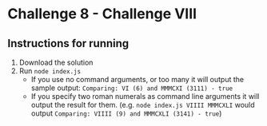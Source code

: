 # Challenge 8 - Challenge VIII

## Instructions for running

1. Download the solution
1. Run `node index.js`
   - If you use no command arguments, or too many it will output the sample output: `Comparing: VI (6) and MMMCXI (3111) - true`
   - If you specify two roman numerals as command line arguments it will output the result for them. (e.g. `node index.js VIIII MMMCXLI` would output `Comparing: VIIII (9) and MMMCXLI (3141) - true`)
